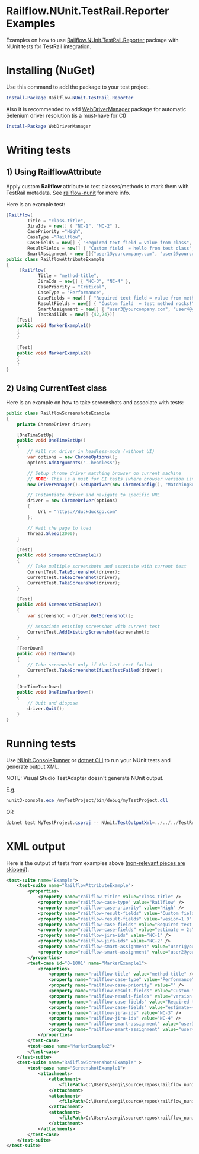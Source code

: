 # Railflow.NUnit.TestRail.Reporter Examples

Examples on how to use [Railflow.NUnit.TestRail.Reporter](https://www.nuget.org/packages/Railflow.NUnit.TestRail.Reporter/) package with NUnit tests for TestRail integration.


Installing (NuGet)
============

Use this command to add the package to your test project.

```powershell
Install-Package Railflow.NUnit.TestRail.Reporter
```

Also it is recommended to add [WebDriverManager](https://www.nuget.org/packages/WebDriverManager/) package for automatic Selenium driver resolution (is a must-have for CI)

```powershell
Install-Package WebDriverManager
```



Writing tests
=============



## 1) Using RailflowAttribute

Apply custom **Railflow** attribute to test classes/methods to mark them with TestRail metadata. See [railflow-nunit](https://www.nuget.org/packages/Railflow.NUnit.TestRail.Reporter) for more info.

Here is an example test:

```c#
[Railflow(
        Title = "class-title",
        JiraIds = new[] { "NC-1", "NC-2" },
        CasePriority ="High",
        CaseType ="Railflow",
        CaseFields = new[] { "Required text field = value from class", "estimate = 2s" },
        ResultFields = new[] { "Custom field  = hello from test class", "vesion=1.0" }, 
        SmartAssignment = new []{"user1@yourcompany.com", "user2@yourcompany.com"})]
public class RailflowAttributeExample
{
	 [Railflow(
            Title = "method-title",
            JiraIds = new[] { "NC-3", "NC-4" },
            CasePriority = "Critical",
            CaseType = "Performance",
            CaseFields = new[] { "Required text field = value from method","estimate=42s" },
            ResultFields = new[] { "Custom field  = test method rocks!", "version = 2.0" }, 
            SmartAssignment = new[] { "user3@yourcompany.com", "user4@yourcompany.com"},
            TestRailIds = new[] {42,24})]
	[Test]
	public void MarkerExample1()
	{
	}

	[Test]
	public void MarkerExample2()
	{
	}
}
```



## 2) Using CurrentTest class

Here is an example on how to take screenshots and associate with tests:

```c#
public class RailflowScreenshotsExample
{
	private ChromeDriver driver;

	[OneTimeSetUp]
	public void OneTimeSetUp()
	{
		// Will run driver in headless-mode (without UI)
		var options = new ChromeOptions();
		options.AddArguments("--headless");

		// Setup chrome driver matching browser on current machine
		// NOTE: This is a must for CI tests (where browser version isn't known upfront)
		new DriverManager().SetUpDriver(new ChromeConfig(), "MatchingBrowser");

		// Instantiate driver and navigate to specific URL
		driver = new ChromeDriver(options)
		{
			Url = "https://duckduckgo.com"
		};

		// Wait the page to load
		Thread.Sleep(2000);
	}

	[Test]
	public void ScreenshotExample1()
	{
		// Take multiple screenshots and associate with current test
		CurrentTest.TakeScreenshot(driver);
		CurrentTest.TakeScreenshot(driver);
		CurrentTest.TakeScreenshot(driver);
	}

	[Test]
	public void ScreenshotExample2()
	{
		var screenshot = driver.GetScreenshot();

		// Associate existing screenshot with current test
		CurrentTest.AddExistingScreenshot(screenshot);
	}

	[TearDown]
	public void TearDown()
	{
		// Take screenshot only if the last test failed
		CurrentTest.TakeScreenshotIfLastTestFailed(driver);
	}

	[OneTimeTearDown]
	public void OneTimeTearDown()
	{
		// Quit and dispose
		driver.Quit();
	}
}
```



Running tests
============

Use [NUnit.ConsoleRunner](https://www.nuget.org/packages/NUnit.ConsoleRunner/) or [dotnet CLI](https://docs.microsoft.com/en-us/dotnet/core/tools/dotnet-test) to run your NUnit tests and generate output XML.

NOTE: Visual Studio TestAdapter doesn't generate NUnit output.

E.g.

```powershell
nunit3-console.exe /myTestProject/bin/debug/myTestProject.dll
```

OR

```powershell
dotnet test MyTestProject.csproj -- NUnit.TestOutputXml=../../../TestResults
```



XML output
===========

Here is the output of tests from examples above (<u>non-relevant pieces are skipped</u>).

```xml
<test-suite name="Example">      
	<test-suite name="RailflowAttributeExample">
		<properties>
			<property name="railflow-title" value="class-title" />
			<property name="railflow-case-type" value="Railflow" />
			<property name="railflow-case-priority" value="High" />
			<property name="railflow-result-fields" value="Custom field  = hello from test class" />
			<property name="railflow-result-fields" value="vesion=1.0" />
			<property name="railflow-case-fields" value="Required text field = value from class" />
			<property name="railflow-case-fields" value="estimate = 2s" />
			<property name="railflow-jira-ids" value="NC-1" />
			<property name="railflow-jira-ids" value="NC-2" />
			<property name="railflow-smart-assignment" value="user1@yourcompany.com" />
			<property name="railflow-smart-assignment" value="user2@yourcompany.com" />
		</properties>       
		<test-case id="0-1001" name="MarkerExample1">
			<properties>
				<property name="railflow-title" value="method-title" />
				<property name="railflow-case-type" value="Performance" />
				<property name="railflow-case-priority" value="" />
				<property name="railflow-result-fields" value="Custom field  = test method rocks!" />
				<property name="railflow-result-fields" value="version = 2.0" />
				<property name="railflow-case-fields" value="Required text field = value from method" />
				<property name="railflow-case-fields" value="estimate=42s" />
				<property name="railflow-jira-ids" value="NC-3" />
				<property name="railflow-jira-ids" value="NC-4" />
				<property name="railflow-smart-assignment" value="user3@yourcompany.com" />
				<property name="railflow-smart-assignment" value="user4@yourcompany.com" />
			</properties>       
		</test-case>
		<test-case name="MarkerExample2">          
		</test-case>        
	</test-suite>
	<test-suite name="RailflowScreenshotsExample" >
		<test-case name="ScreenshotExample1">
			<attachments>
				<attachment>
					<filePath>C:\Users\sergi\source\repos\railflow_nunit_example\src\Railflow.NUnit.TestRail.Reporter.Example\Example\railflow-screenshots\test-run 2022-01-11-05-42-18\ScreenshotExample1-0.png</filePath>
				</attachment>
				<attachment>
					<filePath>C:\Users\sergi\source\repos\railflow_nunit_example\src\Railflow.NUnit.TestRail.Reporter.Example\Example\railflow-screenshots\test-run 2022-01-11-05-42-18\ScreenshotExample1-1.png</filePath>
				</attachment>
				<attachment>
					<filePath>C:\Users\sergi\source\repos\railflow_nunit_example\src\Railflow.NUnit.TestRail.Reporter.Example\Example\railflow-screenshots\test-run 2022-01-11-05-42-18\ScreenshotExample1-2.png</filePath>
				</attachment>
			</attachments>
		</test-case>       
	</test-suite>
</test-suite>
```
